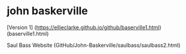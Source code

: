 # john baskerville
[Version 1] (https://ellieclarke.github.io/github/baserville1.html)
(baserville1.html)

Saul Bass Website
(GitHub/John-Baskerville/saulbass/saulbass2.html)
